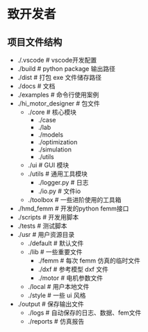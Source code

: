 # 致开发者
## 项目文件结构
- ./.vscode # vscode开发配置
- ./build # python package 输出路径
- ./dist # 打包 exe 文件储存路径
- ./docs # 文档
- ./examples # 命令行使用案例
- ./hi_motor_designer # 包文件
    - ./core # 核心模块
        - ./case
        - ./lab
        - ./models
        - ./optimization
        - ./simulation
        - ./utils
    - ./ui # GUI 模块
    - ./utils # 通用工具模块
        - ./logger.py # 日志
        - ./io.py # 文件io
    - ./toolbox # 一些进阶使用的工具箱
- ./hmd_femm # 开发的python femm接口
- ./scripts # 开发用脚本
- ./tests # 测试脚本
- ./usr # 用户资源目录
    - ./default # 默认文件
    - ./lib # 一些重要文件
        - ./femm # 每次 femm 仿真的临时文件
        - ./dxf # 参考模型 dxf 文件
        - ./motor # 电机参数文件
    - ./local # 用户本地文件
    - ./style # 一些 ui 风格
- ./output # 保存输出文件
    - ./logs # 自动保存的日志、数据、fem文件
    - ./reports # 仿真报告